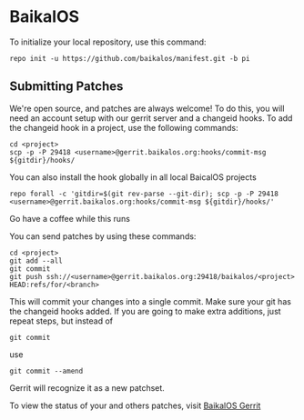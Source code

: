 BaikalOS
========

To initialize your local repository, use this command:

	repo init -u https://github.com/baikalos/manifest.git -b pi

Submitting Patches
------------------

We're open source, and patches are always welcome!
To do this, you will need an account setup with our gerrit server and a changeid hooks.
To add the changeid hook in a project, use the following commands:

	cd <project>
	scp -p -P 29418 <username>@gerrit.baikalos.org:hooks/commit-msg ${gitdir}/hooks/

You can also install the hook globally in all local BaicalOS projects

	repo forall -c 'gitdir=$(git rev-parse --git-dir); scp -p -P 29418 <username>@gerrit.baikalos.org:hooks/commit-msg ${gitdir}/hooks/'

Go have a coffee while this runs

You can send patches by using these commands:

    cd <project>
    git add --all
    git commit
    git push ssh://<username>@gerrit.baikalos.org:29418/baikalos/<project> HEAD:refs/for/<branch>

This will commit your changes into a single commit.
Make sure your git has the changeid hooks added.
If you are going to make extra additions, just repeat steps, but instead of

	git commit

use

	git commit --amend

Gerrit will recognize it as a new patchset.

To view the status of your and others patches, visit [BaikalOS Gerrit](https://gerrit.baikalos.org)
